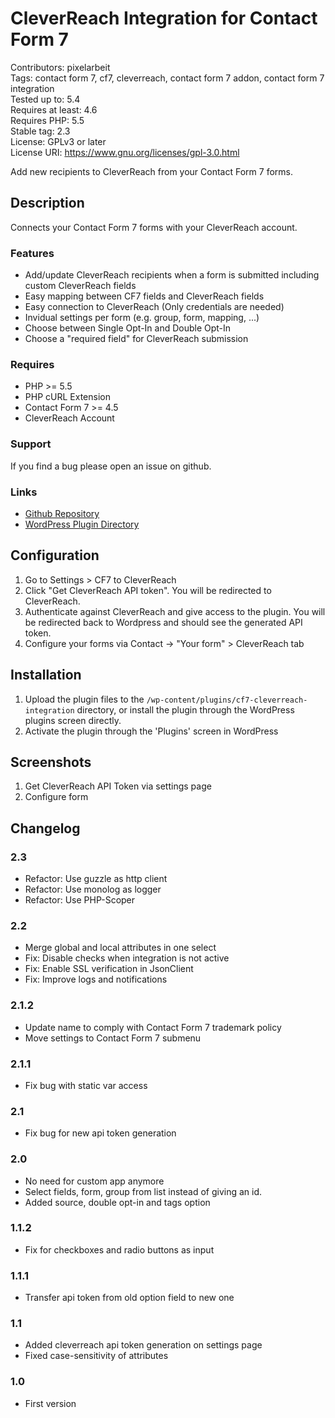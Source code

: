 # CleverReach Integration for Contact Form 7
Contributors: pixelarbeit \
Tags: contact form 7, cf7, cleverreach, contact form 7 addon, contact form 7 integration \
Tested up to: 5.4 \
Requires at least: 4.6 \
Requires PHP: 5.5 \
Stable tag: 2.3 \
License: GPLv3 or later \
License URI: https://www.gnu.org/licenses/gpl-3.0.html

Add new recipients to CleverReach from your Contact Form 7 forms.

## Description

Connects your Contact Form 7 forms with your CleverReach account.

### Features
* Add/update CleverReach recipients when a form is submitted including custom CleverReach fields
* Easy mapping between CF7 fields and CleverReach fields
* Easy connection to CleverReach (Only credentials are needed)
* Invidual settings per form (e.g. group, form, mapping, ...)
* Choose between Single Opt-In and Double Opt-In
* Choose a "required field" for CleverReach submission

### Requires
* PHP >= 5.5
* PHP cURL Extension
* Contact Form 7 >= 4.5
* CleverReach Account

### Support
If you find a bug please open an issue on github.

### Links
- [Github Repository](https://github.com/pxlrbt/wordpress-contact-form-7-cleverreach)
- [WordPress Plugin Directory](https://wordpress.org/plugins/cf7-cleverreach-integration/)


## Configuration
1. Go to Settings > CF7 to CleverReach
1. Click "Get CleverReach API token". You will be redirected to CleverReach.
1. Authenticate against CleverReach and give access to the plugin. You will be redirected back to Wordpress and should see the generated API token.
1. Configure your forms via Contact -> "Your form" > CleverReach tab



## Installation
1. Upload the plugin files to the `/wp-content/plugins/cf7-cleverreach-integration` directory, or install the plugin through the WordPress plugins screen directly.
1. Activate the plugin through the 'Plugins' screen in WordPress



## Screenshots
1. Get CleverReach API Token via settings page
2. Configure form



## Changelog

### 2.3
* Refactor: Use guzzle as http client
* Refactor: Use monolog as logger
* Refactor: Use PHP-Scoper

### 2.2
* Merge global and local attributes in one select
* Fix: Disable checks when integration is not active
* Fix: Enable SSL verification in JsonClient
* Fix: Improve logs and notifications

### 2.1.2
* Update name to comply with Contact Form 7 trademark policy
* Move settings to Contact Form 7 submenu

### 2.1.1
* Fix bug with static var access

### 2.1
* Fix bug for new api token generation

### 2.0
* No need for custom app anymore
* Select fields, form, group from list instead of giving an id.
* Added source, double opt-in and tags option

### 1.1.2
* Fix for checkboxes and radio buttons as input

### 1.1.1
* Transfer api token from old option field to new one

### 1.1
* Added cleverreach api token generation on settings page
* Fixed case-sensitivity of attributes

### 1.0
* First version
